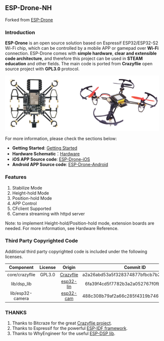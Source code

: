 
## ESP-Drone-NH

Forked from [ESP-Drone](https://github.com/espressif/esp-drone)

### Introduction

**ESP-Drone** is an open source solution based on Espressif ESP32/ESP32-S2 Wi-Fi chip, which can be controlled by a mobile APP or gamepad over **Wi-Fi** connection. ESP-Drone comes with **simple hardware**, **clear and extensible code architecture**, and therefore this project can be used in **STEAM education** and other fields. The main code is ported from **Crazyflie** open source project with **GPL3.0** protocol.

![ESP-Drone](./docs/_static/espdrone_s2_v1_2_2.png)

For more information, please check the sections below:
* **Getting Started**: [Getting Started](https://docs.espressif.com/projects/espressif-esp-drone/zh_CN/latest/gettingstarted.html)
* **Hardware Schematic**：[Hardware](https://docs.espressif.com/projects/espressif-esp-drone/zh_CN/latest/_static/ESP32_S2_Drone_V1_2/SCH_Mainboard_ESP32_S2_Drone_V1_2.pdf)
* **iOS APP Source code**: [ESP-Drone-iOS](https://github.com/EspressifApps/ESP-Drone-iOS)
* **Android APP Source code**: [ESP-Drone-Android](https://github.com/EspressifApps/ESP-Drone-Android)

### Features

1. Stabilize Mode
2. Height-hold Mode
3. Position-hold Mode
4. APP Control
5. CFclient Supported
6. Camera streaming with httpd server

Note: to implement Height-hold/Position-hold mode, extension boards are needed. For more information, see Hardware Reference. 

### Third Party Copyrighted Code

Additional third party copyrighted code is included under the following licenses.

| Component | License | Origin |Commit ID |
| :---:  | :---: | :---: |:---: |
| core/crazyflie | GPL3.0  |[Crazyflie](https://github.com/bitcraze/crazyflie-firmware) |a2a26abd53a5f328374877bfbcb7b25ed38d8111|
| lib/dsp_lib |  | [esp32-lin](https://github.com/whyengineer/esp32-lin/tree/master/components/dsp_lib) |6fa39f4cd5f7782b3a2a052767f0fb06be2378ff|
| lib/esp32-camera | | [esp32-cam](https://github.com/espressif/esp32-camera)| 488c308b79af2a66c285f4319b746943d6b2f893|

### THANKS

1. Thanks to Bitcraze for the great [Crazyflie project](https://www.bitcraze.io/%20).
2. Thanks to Espressif for the powerful [ESP-IDF framework](https://docs.espressif.com/projects/esp-idf/en/latest/esp32s2/get-started/index.html).
3. Thanks to WhyEngineer for the useful [ESP-DSP lib](https://github.com/whyengineer/esp32-lin/tree/master/components/dsp_lib).

